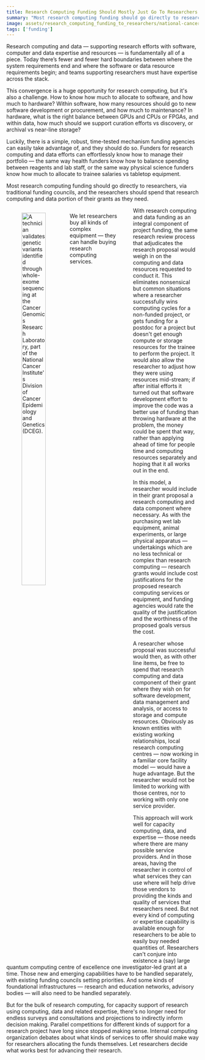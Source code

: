 ```yaml
---
title: Research Computing Funding Should Mostly Just Go To Researchers
summary: "Most research computing funding should go directly to researchers, via traditional funding councils, and the researchers should spend that research computing and data portion of their grants as they need."
image: assets/research_computing_funding_to_researchers/national-cancer-institute-LxPrHCm8-TI-unsplash.jpg
tags: ['funding']
---
```


Research computing and data — supporting research efforts with
software, computer and data expertise and resources — is fundamentally
all of a piece.  Today  there’s fewer and fewer hard boundaries
between where the system requirements end and where the software
or data resource requirements begin; and teams supporting researchers
must have expertise across the stack.

This convergence is a huge opportunity for research computing, but
it's also a challenge.   How to know how much to allocate to software,
and how much to hardware?  Within software, how many resources
should go to new software development or procurement, and how much
to maintenance?  In hardware, what is the right balance between
GPUs and CPUs or FPGAs, and within data, how much should we support
curation efforts vs discovery, or archival vs near-line storage?

Luckily, there is a simple, robust, time-tested mechanism funding
agencies can easily take advantage of, and they should do so.
Funders for research computing and data efforts can effortlessly
know how to manage their portfolio — the same way health funders
know how to balance spending between reagents and lab staff, or the
same way physical science funders know how much to allocate to
trainee salaries vs tabletop equipment.

Most research computing funding should go directly to researchers,
via traditional funding councils, and the researchers should spend
that research computing and data portion of their grants as they
need.

<figure style="width:50%; float:left">
  <img style="float: left; width: 50%" src="/research_computing_funding_to_researchers/national-cancer-institute-LxPrHCm8-TI-unsplash.jpg", alt="A technician validates genetic variants identified through whole-exome sequencing at the Cancer Genomics Research Laboratory, part of the National Cancer Institute's Division of Cancer Epidemiology and Genetics (DCEG).">
  <figcaption>We let researchers buy all kinds of complex equipment &mdash; they can handle buying research computing services.</figcaption>
</figure>
With research computing and data funding as an integral component
of project funding, the same research review process that adjudicates
the research proposal would weigh in on the computing and data
resources requested to conduct it.  This eliminates nonsensical but
common situations where a researcher successfully wins computing
cycles for a non-funded project, or gets funding for a postdoc for
a project but doesn't get enough compute or storage resources for
the trainee to perform the project.  It would also allow the
researcher to adjust how they were using resources mid-stream; if
after initial efforts it turned out that software development effort
to improve the code was a better use of funding than throwing
hardware at the problem, the money could be spent that way, rather
than applying ahead of time for people time and computing resources
separately and hoping that it all works out in the end.

In this model, a researcher would include in their grant proposal
a research computing and data component where necessary.  As with
the purchasing wet lab equipment, animal experiments, or large
physical apparatus — undertakings which are no less technical or
complex than research computing — research grants would include
cost justifications for the proposed research computing services
or equipment, and funding agencies would rate the quality of the
justification and the worthiness of the proposed goals versus the
cost.

A researcher whose proposal was successful would then, as with other
line items, be free to spend that research computing and data
component of their grant where they wish on for software development,
data management and analysis, or access to storage and compute
resources.   Obviously as known entities with existing working
relationships, local research computing centres — now working in a
familiar core facility model — would have a huge advantage.  But
the researcher would not be limited to working with those centres,
nor to working with only one service provider.

This approach will work well for capacity computing, data, and
expertise — those needs where there are many possible service
providers.  And in those areas, having the researcher in control
of what services they can use where will help drive those vendors
to providing the kinds and quality of services that researchers need.
But not every kind of computing or expertise capability is available
enough for researchers to be able to easily buy needed quantities of.
Researchers can't conjure into existence a (say) large quantum
computing centre of excellence one investigator-led grant at a time.
Those new and emerging capabilities have to be handled
separately, with existing funding councils setting priorities.  And
some kinds of foundational infrastructures — research and education
networks, advisory bodies — will also need to be handled separately.

But for the bulk of research computing, for capacity support of
research using computing, data and related expertise, there's no
longer need for endless surveys and consultations and projections
to indirectly inform decision making.  Parallel competitions for
different kinds of support for a research project have long since
stopped making sense.  Internal computing organization debates about
what kinds of services to offer should make way for researchers
allocating the funds themselves.  Let researchers decide what works
best for advancing their research.